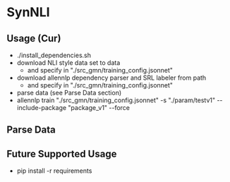 # SynNLI 

## Usage (Cur)
- ./install_dependencies.sh 
- download NLI style data set to data
    - and specify in "./src_gmn/training_config.jsonnet"
- download allennlp dependency parser and SRL labeler from path
    - and specify in "./src_gmn/training_config.jsonnet"
- parse data (see Parse Data section)
- allennlp train "./src_gmn/training_config.jsonnet" -s "./param/testv1"   --include-package "package_v1" --force

## Parse Data

## Future Supported Usage
- pip install -r requirements
